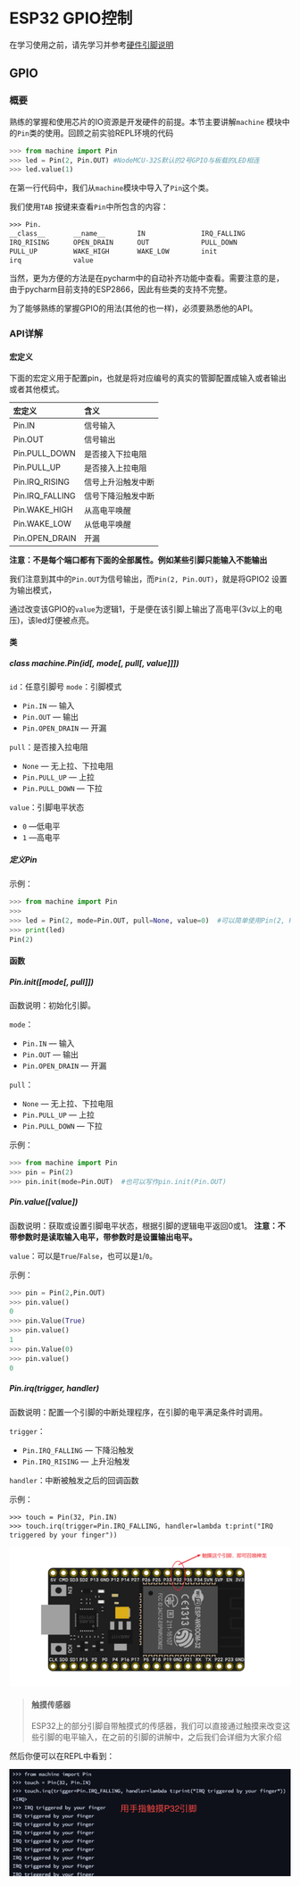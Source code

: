 # ESP32 GPIO控制

在学习使用之前，请先学习并参考[硬件引脚说明](ref/nodemcu_32s_pin_description.md)

## GPIO

### 概要

熟练的掌握和使用芯片的IO资源是开发硬件的前提。本节主要讲解`machine` 模块中的`Pin`类的使用。回顾之前实验REPL环境的代码

```python
>>> from machine import Pin
>>> led = Pin(2, Pin.OUT) #NodeMCU-32S默认的2号GPIO与板载的LED相连
>>> led.value(1) 
```

在第一行代码中，我们从`machine`模块中导入了`Pin`这个类。

我们使用`TAB` 按键来查看`Pin`中所包含的内容：

```
>>> Pin.
__class__       __name__        IN              IRQ_FALLING
IRQ_RISING      OPEN_DRAIN      OUT             PULL_DOWN
PULL_UP         WAKE_HIGH       WAKE_LOW        init
irq             value
```

当然，更为方便的方法是在pycharm中的自动补齐功能中查看。需要注意的是，由于pycharm目前支持的ESP2866，因此有些类的支持不完整。

为了能够熟练的掌握GPIO的用法(其他的也一样)，必须要熟悉他的API。

### API详解

#### 宏定义

下面的宏定义用于配置pin，也就是将对应编号的真实的管脚配置成输入或者输出或者其他模式。

| 宏定义          | 含义               |
| :-------------- | :----------------- |
| Pin.IN          | 信号输入           |
| Pin.OUT         | 信号输出           |
| Pin.PULL_DOWN   | 是否接入下拉电阻   |
| Pin.PULL_UP     | 是否接入上拉电阻   |
| Pin.IRQ_RISING  | 信号上升沿触发中断 |
| Pin.IRQ_FALLING | 信号下降沿触发中断 |
| Pin.WAKE_HIGH   | 从高电平唤醒       |
| Pin.WAKE_LOW    | 从低电平唤醒       |
| Pin.OPEN_DRAIN  | 开漏               |

**注意：不是每个端口都有下面的全部属性。例如某些引脚只能输入不能输出**

我们注意到其中的`Pin.OUT`为信号输出，而`Pin(2, Pin.OUT)`，就是将GPIO2 设置为输出模式，

通过改变该GPIO的`value`为逻辑1，于是便在该引脚上输出了高电平(3v以上的电压)，该led灯便被点亮。

#### 类

##### class machine.Pin(id[, mode[, pull[, value]]])

`id`：任意引脚号
`mode`：引脚模式

- `Pin.IN` — 输入
- `Pin.OUT` — 输出
- `Pin.OPEN_DRAIN` — 开漏

`pull`：是否接入拉电阻

- `None` — 无上拉、下拉电阻
- `Pin.PULL_UP` — 上拉
- `Pin.PULL_DOWN` — 下拉

`value`：引脚电平状态

- `0` —低电平
- `1` —高电平

##### 定义Pin

示例：

```python
>>> from machine import Pin
>>> 
>>> led = Pin(2, mode=Pin.OUT, pull=None, value=0)  #可以简单使用Pin(2, Pin.OUT)
>>> print(led)
Pin(2)
```

#### 函数

##### Pin.init([mode[, pull]])

函数说明：初始化引脚。

`mode`：

- `Pin.IN` — 输入
- `Pin.OUT` — 输出
- `Pin.OPEN_DRAIN` — 开漏

`pull`：

- `None` — 无上拉、下拉电阻
- `Pin.PULL_UP` — 上拉
- `Pin.PULL_DOWN` — 下拉

示例：

```python
>>> from machine import Pin
>>> pin = Pin(2)
>>> pin.init(mode=Pin.OUT)  #也可以写作pin.init(Pin.OUT)
```

##### Pin.value([value])

函数说明：获取或设置引脚电平状态，根据引脚的逻辑电平返回0或1。 
**注意：不带参数时是读取输入电平，带参数时是设置输出电平。**

`value`：可以是`True`/`False`，也可以是`1`/`0`。

示例：

```python
>>> pin = Pin(2,Pin.OUT)
>>> pin.value()
0
>>> pin.Value(True)
>>> pin.value()
1
>>> pin.Value(0)
>>> pin.value()
0
```

##### Pin.irq(trigger, handler)

函数说明：配置一个引脚的中断处理程序，在引脚的电平满足条件时调用。

`trigger`：

- `Pin.IRQ_FALLING` — 下降沿触发
- `Pin.IRQ_RISING` — 上升沿触发

`handler`：中断被触发之后的回调函数

示例：

```
>>> touch = Pin(32, Pin.IN)
>>> touch.irq(trigger=Pin.IRQ_FALLING, handler=lambda t:print("IRQ triggered by your finger"))
```

![img](../img/touch-irq.png)

> #### 触摸传感器
>
> ESP32上的部分引脚自带触摸式的传感器，我们可以直接通过触摸来改变这些引脚的电平输入，在之前的引脚的讲解中，之后我们会详细为大家介绍

然后你便可以在REPL中看到：

![](../img/esp32_touch_test.png)